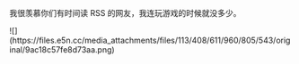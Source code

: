 <p>我很羡慕你们有时间读 RSS 的网友，我连玩游戏的时候就没多少。</p>
![](https://files.e5n.cc/media_attachments/files/113/408/611/960/805/543/original/9ac18c57fe8d73aa.png)